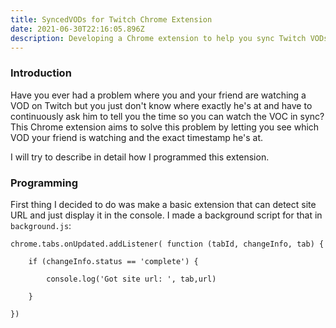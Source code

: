 ```yaml
---
title: SyncedVODs for Twitch Chrome Extension
date: 2021-06-30T22:16:05.896Z
description: Developing a Chrome extension to help you sync Twitch VODs with your friend.
---
```

### Introduction

Have you ever had a problem where you and your friend are watching a VOD on Twitch but you just don't know where exactly he's at and have to continuously ask him to tell you the time so you can watch the VOC in sync? This Chrome extension aims to solve this problem by letting you see which VOD your friend is watching and the exact timestamp he's at.

I will try to describe in detail how I programmed this extension.



### Programming

First thing I decided to do was make a basic extension that can detect site URL and just display it in the console. I made a background script for that in `background.js`:

`chrome.tabs.onUpdated.addListener( function (tabId, changeInfo, tab) {`

`    if (changeInfo.status == 'complete') {`

`        console.log('Got site url: ', tab,url)`

`    }`

`})`